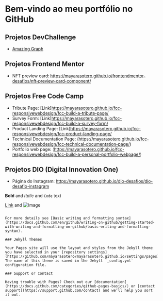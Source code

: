 # Bem-vindo ao meu portfólio no GitHub

## Projetos DevChallenge

- [Amazing Graph](https://mayarasotero.github.io/devchallenge-desafios/landingpage_amazing_graph/)

## Projetos Frontend Mentor

- NFT preview card: https://mayarasotero.github.io/frontendmentor-desafios/nft-preview-card-component/

## Projetos Free Code Camp

- Tribute Page: [Link]https://mayarasotero.github.io/fcc-responsivewebdesign/fcc-build-a-tribute-page/
- Survey Form: [Link]https://mayarasotero.github.io/fcc-responsivewebdesign/fcc-build-a-survey-form/
- Product Landing Page: [Link]https://mayarasotero.github.io/fcc-responsivewebdesign/fcc-product-landing-page/
- Technical Documentation Page: (https://mayarasotero.github.io/fcc-responsivewebdesign/fcc-technical-documentation-page/)
- Portfolio web page: (https://mayarasotero.github.io/fcc-responsivewebdesign/fcc-build-a-personal-portfolio-webpage/)

## Projetos DIO (Digital Innovation One)

- Página do Instagram: https://mayarasotero.github.io/dio-desafios/dio-desafio-instagram

**Bold** and _Italic_ and `Code` text

[Link](url) and ![Image](src)
```

For more details see [Basic writing and formatting syntax](https://docs.github.com/en/github/writing-on-github/getting-started-with-writing-and-formatting-on-github/basic-writing-and-formatting-syntax).

### Jekyll Themes

Your Pages site will use the layout and styles from the Jekyll theme you have selected in your [repository settings](https://github.com/mayarasotero/mayarasotero.github.io/settings/pages). The name of this theme is saved in the Jekyll `_config.yml` configuration file.

### Support or Contact

Having trouble with Pages? Check out our [documentation](https://docs.github.com/categories/github-pages-basics/) or [contact support](https://support.github.com/contact) and we’ll help you sort it out.
